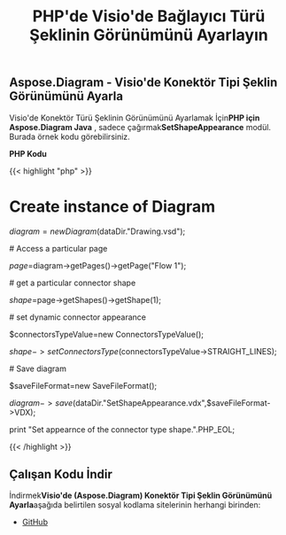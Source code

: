 ﻿---
title: PHP'de Visio'de Bağlayıcı Türü Şeklinin Görünümünü Ayarlayın
type: docs
weight: 100
url: /tr/java/set-appearance-of-the-connector-type-shape-in-visio-in-php/
---
## **Aspose.Diagram - Visio'de Konektör Tipi Şeklin Görünümünü Ayarla**
 Visio'de Konektör Türü Şeklinin Görünümünü Ayarlamak İçin**PHP için Aspose.Diagram Java** , sadece çağırmak**SetShapeAppearance** modül. Burada örnek kodu görebilirsiniz.

**PHP Kodu**

{{< highlight "php" >}}

 # Create instance of Diagram

$diagram =new Diagram($dataDir."Drawing.vsd");

\# Access a particular page

$page=$diagram->getPages()->getPage("Flow 1");

\# get a particular connector shape

$shape=$page->getShapes()->getShape(1);

\# set dynamic connector appearance

$connectorsTypeValue=new ConnectorsTypeValue();

$shape->setConnectorsType($connectorsTypeValue->STRAIGHT_LINES);

\# Save diagram

$saveFileFormat=new SaveFileFormat();

$diagram->save($dataDir."SetShapeAppearance.vdx",$saveFileFormat->VDX);

print "Set appearnce of the connector type shape.".PHP_EOL;

{{< /highlight >}}
## **Çalışan Kodu İndir**
 İndirmek**Visio'de (Aspose.Diagram) Konektör Tipi Şeklin Görünümünü Ayarla**aşağıda belirtilen sosyal kodlama sitelerinin herhangi birinden:

- [GitHub](https://github.com/asposediagram/Aspose.Diagram-for-Java/blob/master/Plugins/Aspose_Diagram_Java_for_PHP/src/aspose/diagram/WorkingwithShapes/SetShapeAppearance.php)
